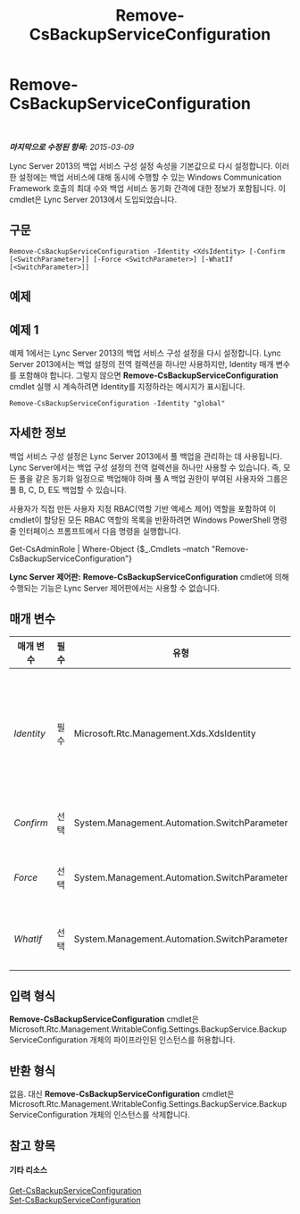 ﻿---
title: Remove-CsBackupServiceConfiguration
TOCTitle: Remove-CsBackupServiceConfiguration
ms:assetid: 56bbf0a2-20cf-4f1e-b305-3521659eb909
ms:mtpsurl: https://technet.microsoft.com/ko-kr/library/JJ204903(v=OCS.15)
ms:contentKeyID: 49303690
ms.date: 08/24/2015
mtps_version: v=OCS.15
ms.translationtype: HT
---

# Remove-CsBackupServiceConfiguration

 

_**마지막으로 수정된 항목:** 2015-03-09_

Lync Server 2013의 백업 서비스 구성 설정 속성을 기본값으로 다시 설정합니다. 이러한 설정에는 백업 서비스에 대해 동시에 수행할 수 있는 Windows Communication Framework 호출의 최대 수와 백업 서비스 동기화 간격에 대한 정보가 포함됩니다. 이 cmdlet은 Lync Server 2013에서 도입되었습니다.

## 구문

    Remove-CsBackupServiceConfiguration -Identity <XdsIdentity> [-Confirm [<SwitchParameter>]] [-Force <SwitchParameter>] [-WhatIf [<SwitchParameter>]]

## 예제

## 예제 1

예제 1에서는 Lync Server 2013의 백업 서비스 구성 설정을 다시 설정합니다. Lync Server 2013에서는 백업 설정의 전역 컬렉션을 하나만 사용하지만, Identity 매개 변수를 포함해야 합니다. 그렇지 않으면 **Remove-CsBackupServiceConfiguration** cmdlet 실행 시 계속하려면 Identity를 지정하라는 메시지가 표시됩니다.

    Remove-CsBackupServiceConfiguration -Identity "global"

## 자세한 정보

백업 서비스 구성 설정은 Lync Server 2013에서 풀 백업을 관리하는 데 사용됩니다. Lync Server에서는 백업 구성 설정의 전역 컬렉션을 하나만 사용할 수 있습니다. 즉, 모든 풀을 같은 동기화 일정으로 백업해야 하며 풀 A 백업 권한이 부여된 사용자와 그룹은 풀 B, C, D, E도 백업할 수 있습니다.

사용자가 직접 만든 사용자 지정 RBAC(역할 기반 액세스 제어) 역할을 포함하여 이 cmdlet이 할당된 모든 RBAC 역할의 목록을 반환하려면 Windows PowerShell 명령줄 인터페이스 프롬프트에서 다음 명령을 실행합니다.

Get-CsAdminRole | Where-Object {$\_.Cmdlets –match "Remove-CsBackupServiceConfiguration"}

**Lync Server 제어판:** **Remove-CsBackupServiceConfiguration** cmdlet에 의해 수행되는 기능은 Lync Server 제어판에서는 사용할 수 없습니다.

## 매개 변수


<table>
<colgroup>
<col style="width: 25%" />
<col style="width: 25%" />
<col style="width: 25%" />
<col style="width: 25%" />
</colgroup>
<thead>
<tr class="header">
<th>매개 변수</th>
<th>필수</th>
<th>유형</th>
<th>설명</th>
</tr>
</thead>
<tbody>
<tr class="odd">
<td><p><em>Identity</em></p></td>
<td><p>필수</p></td>
<td><p>Microsoft.Rtc.Management.Xds.XdsIdentity</p></td>
<td><p>백업 서비스 구성 설정의 고유 ID입니다. 이러한 설정에 대해 전역 인스턴스를 하나만 사용할 수 있기는 하지만, <strong>Remove-CsBackupServiceConfiguration</strong> cmdlet을 호출할 때 다음과 같이 Identity를 지정해야 합니다.</p>
<p>-Identity global</p></td>
</tr>
<tr class="even">
<td><p><em>Confirm</em></p></td>
<td><p>선택</p></td>
<td><p>System.Management.Automation.SwitchParameter</p></td>
<td><p>명령을 실행하기 전에 확인 메시지를 표시합니다.</p></td>
</tr>
<tr class="odd">
<td><p><em>Force</em></p></td>
<td><p>선택</p></td>
<td><p>System.Management.Automation.SwitchParameter</p></td>
<td><p>명령을 실행할 때 발생할 수 있는 심각하지 않은 오류 메시지를 표시하지 않습니다.</p></td>
</tr>
<tr class="even">
<td><p><em>WhatIf</em></p></td>
<td><p>선택</p></td>
<td><p>System.Management.Automation.SwitchParameter</p></td>
<td><p>명령을 실제로 실행하지 않고도 명령이 실행될 경우 발생할 수 있는 현상을 설명합니다.</p></td>
</tr>
</tbody>
</table>


## 입력 형식

**Remove-CsBackupServiceConfiguration** cmdlet은 Microsoft.Rtc.Management.WritableConfig.Settings.BackupService.BackupServiceConfiguration 개체의 파이프라인된 인스턴스를 허용합니다.

## 반환 형식

없음. 대신 **Remove-CsBackupServiceConfiguration** cmdlet은 Microsoft.Rtc.Management.WritableConfig.Settings.BackupService.BackupServiceConfiguration 개체의 인스턴스를 삭제합니다.

## 참고 항목

#### 기타 리소스

[Get-CsBackupServiceConfiguration](get-csbackupserviceconfiguration.md)  
[Set-CsBackupServiceConfiguration](set-csbackupserviceconfiguration.md)

